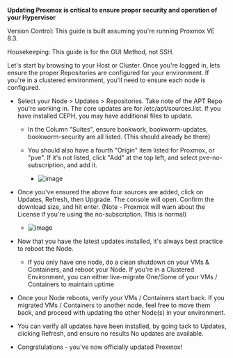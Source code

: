 
**Updating Proxmox is critical to ensure proper security and operation of your Hypervisor**

Version Control: This guide is built assuming you're running Proxmox VE 8.3.

Housekeeping: This guide is for the GUI Method, not SSH.

Let's start by browsing to your Host or Cluster. Once you're logged in, lets ensure the proper Repositories are configured for your environment. If you're in a clustered environment, you'll need to ensure each node is configured.

- Select your Node > Updates > Repositories. Take note of the APT Repo you're working in. The core updates are for /etc/apt/sources.list. If you have installed CEPH, you may have additional files to update.
  
  - In the Column "Suites", ensure bookwork, bookworm-updates, bookworm-security are all listed. (This should already be there)
    
  - You should also have a fourth "Origin" item listed for Proxmox, or "pve". If it's not listed, click "Add" at the top left, and select pve-no-subscription, and add it.
    
    - ![image](https://github.com/user-attachments/assets/f248413f-28c9-441d-868f-b4758ead833d)
      
- Once you've ensured the above four sources are added, click on Updates, Refresh, then Upgrade. The console will open. Confirm the download size, and hit enter. (Note - Proxmox will warn about the License if you're using the no-subscription. This is normal)
  
    - ![image](https://github.com/user-attachments/assets/dc8d9378-e904-4a43-a42d-78500cb310ea)
      
- Now that you have the latest updates installed, it's always best practice to reboot the Node.
  
  - If you only have one node, do a clean shutdown on your VMs & Containers, and reboot your Node. If you're in a Clustered Environment, you can either live-migrate One/Some of your VMs / Containers to maintain uptime

- Once your Node reboots, verify your VMs / Containers start back. If you migrated VMs / Containers to another node, feel free to move them back, and proceed with updating the other Node(s) in your environment.

- You can verify all updates have been installed, by going tack to Updates, clicking Refresh, and ensure no results No updates are available.

- Congratulations - you've now officially updated Proxmox!
